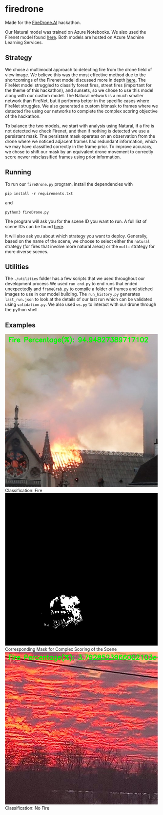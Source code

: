 # firedrone
Made for the [FireDrone.AI](https://firedrone.devpost.com/) hackathon.

Our Natural model was trained on Azure Notebooks. We also used the Firenet model found [here](https://github.com/tobybreckon/fire-detection-cnn).
Both models are hosted on Azure Machine Learning Services.

## Strategy
We chose a multimodal approach to detecting fire from the drone field of view image. We believe this was the most effective method due to the shortcomings of the Firenet model discussed more in depth [here](https://breckon.org/toby/publications/papers/dunnings18fire.pdf).
The FireNet model struggled to classify forest fires, street fires (important for the theme of this hackathon), and sunsets, so we chose to use this model along with our custom model.
The Natural network is a much smaller network than FireNet, but it performs better in the specific cases where FireNet struggles. We also generated a custom bitmask to frames where we detected fire using our networks to complete the complex scoring objective of the hackathon.

To balance the two models, we start with analysis using Natural, if a fire is not detected we check Firenet, and then if nothing is detected we use a persistant mask. 
The persistant mask operates on an observation from the drone where we noticed adjacent frames had redundant information, which we may have classified correctly in the frame prior. 
To improve accuracy, we chose to shift our mask by an equivalent drone movement to correctly score newer misclassified frames using prior information.

## Running
To run our `fireDrone.py` program, install the dependencies with 
```
pip install -r requirements.txt
```
and
```
python3 fireDrone.py
```

The program will ask you for the scene ID you want to run. A full list of scene IDs can be found [here](https://github.com/solliancenet/firedrone-hack-starter/blob/master/direct-runs.md).

It will also ask you about which strategy you want to deploy. Generally, based on the name of the scene, we choose to select either the `natural` strategy (for fires that involve more natural areas) or the `multi` strategy for more diverse scenes.

## Utilities
The `./utilities` folder has a few scripts that we used throughout our development process
We used `run_end.py` to end runs that ended unexpectedly and `frameGrab.py` to compile a folder of frames and stiched images to use in our model building. The `run_history.py` generates `last_run.json` to look at the details of our last run which can be validated using `validation.py`.  We also used `ws.py` to interact with our drone through the python shell.

## Examples
![alt text](https://github.com/AnikeitChanda/Ignite-FireDrone.AI/blob/master/img/frame211304Percent.png%20.png)
Classification: Fire
![alt text](https://github.com/AnikeitChanda/Ignite-FireDrone.AI/blob/master/img/frame211304Mask.png)
Corresponding Mask for Complex Scoring of the Scene
![alt text](https://github.com/AnikeitChanda/Ignite-FireDrone.AI/blob/master/img/frame221204Percentpng.png)
Classification: No Fire


